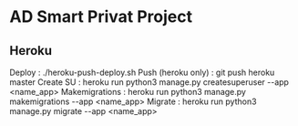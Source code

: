 # AD Smart Privat Project

## Heroku
Deploy              : ./heroku-push-deploy.sh
Push (heroku only)  : git push heroku master
Create SU           : heroku run python3 manage.py createsuperuser --app <name_app>
Makemigrations      : heroku run python3 manage.py makemigrations --app <name_app>
Migrate             : heroku run python3 manage.py migrate --app <name_app>
